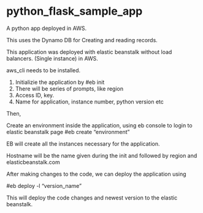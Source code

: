 # python_flask_sample_app
A python app deployed in AWS.

This uses the Dynamo DB for Creating and reading records. 

This application was deployed with elastic beanstalk without load balancers. (Single instance) in AWS.

aws_cli needs to be installed.

1. Initializie the application by #eb init
2. There will be series of prompts, like region
3. Access ID, key.
4. Name for application, instance number, python version etc

Then,

Create an environment inside the application, using eb console to login to elastic beanstalk page
#eb create “environment”

EB will create all the instances necessary for the application.

Hostname will be the name given during the init and followed by region and elasticbeanstalk.com

After making changes to the code, we can deploy the application using 

#eb deploy -l “version_name”

This will deploy the code changes and newest version to the elastic beanstalk.
 
